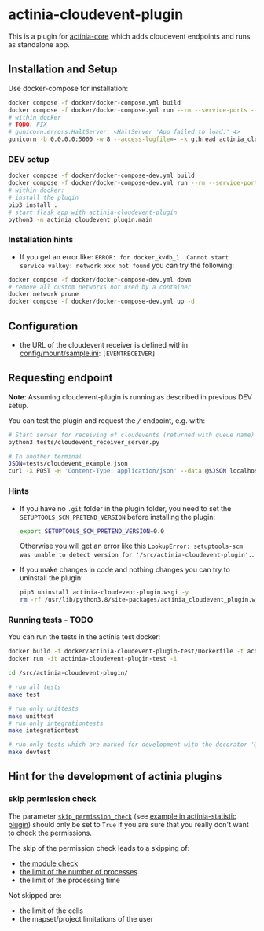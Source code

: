 # actinia-cloudevent-plugin

This is a plugin for [actinia-core](https://github.com/mundialis/actinia_core) which adds cloudevent endpoints and runs as standalone app.

## Installation and Setup

Use docker-compose for installation:
```bash
docker compose -f docker/docker-compose.yml build
docker compose -f docker/docker-compose.yml run --rm --service-ports --entrypoint sh actinia-cloudevent
# within docker
# TODO: FIX
# gunicorn.errors.HaltServer: <HaltServer 'App failed to load.' 4>
gunicorn -b 0.0.0.0:5000 -w 8 --access-logfile=- -k gthread actinia_cloudevent_plugin.main:flask_app
```

### DEV setup
```bash
docker compose -f docker/docker-compose-dev.yml build
docker compose -f docker/docker-compose-dev.yml run --rm --service-ports --entrypoint sh actinia-cloudevent
# within docker:
# install the plugin
pip3 install .
# start flask app with actinia-cloudevent-plugin
python3 -m actinia_cloudevent_plugin.main
```

### Installation hints
* If you get an error like: `ERROR: for docker_kvdb_1  Cannot start service valkey: network xxx not found` you can try the following:
```bash
docker compose -f docker/docker-compose-dev.yml down
# remove all custom networks not used by a container
docker network prune
docker compose -f docker/docker-compose-dev.yml up -d
```

## Configuration

- the URL of the cloudevent receiver is defined within [config/mount/sample.ini](config/mount/sample.ini): `[EVENTRECEIVER]`

## Requesting endpoint

**Note**: Assuming cloudevent-plugin is running as described in previous DEV setup.

You can test the plugin and request the `/` endpoint, e.g. with:
```bash
# Start server for receiving of cloudevents (returned with queue name)
python3 tests/cloudevent_receiver_server.py

# In another terminal
JSON=tests/cloudevent_example.json
curl -X POST -H 'Content-Type: application/json' --data @$JSON localhost:5000/api/v1/ | jq
```

### Hints

* If you have no `.git` folder in the plugin folder, you need to set the
`SETUPTOOLS_SCM_PRETEND_VERSION` before installing the plugin:
    ```bash
    export SETUPTOOLS_SCM_PRETEND_VERSION=0.0
    ```
    Otherwise you will get an error like this `LookupError: setuptools-scm was unable to detect version for '/src/actinia-cloudevent-plugin'.`.

* If you make changes in code and nothing changes you can try to uninstall the plugin:
    ```bash
    pip3 uninstall actinia-cloudevent-plugin.wsgi -y
    rm -rf /usr/lib/python3.8/site-packages/actinia_cloudevent_plugin.wsgi-*.egg
    ```

### Running tests - **TODO**
You can run the tests in the actinia test docker:

```bash
docker build -f docker/actinia-cloudevent-plugin-test/Dockerfile -t actinia-cloudevent-plugin-test .
docker run -it actinia-cloudevent-plugin-test -i

cd /src/actinia-cloudevent-plugin/

# run all tests
make test

# run only unittests
make unittest
# run only integrationtests
make integrationtest

# run only tests which are marked for development with the decorator '@pytest.mark.dev'
make devtest
```

## Hint for the development of actinia plugins

### skip permission check
The parameter [`skip_permission_check`](https://github.com/mundialis/actinia_core/blob/main/src/actinia_core/processing/actinia_processing/ephemeral_processing.py#L1420-L1422) (see [example in actinia-statistic plugin](https://github.com/mundialis/actinia_statistic_plugin/blob/master/src/actinia_statistic_plugin/vector_sampling.py#L207))
should only be set to `True` if you are sure that you really don't want to check the permissions.

The skip of the permission check leads to a skipping of:
* [the module check](https://github.com/mundialis/actinia_core/blob/main/src/actinia_core/processing/actinia_processing/ephemeral_processing.py#L579-L589)
* [the limit of the number of processes](https://github.com/mundialis/actinia_core/blob/main/src/actinia_core/processing/actinia_processing/ephemeral_processing.py#L566-L570)
* the limit of the processing time

Not skipped are:
* the limit of the cells
* the mapset/project limitations of the user
